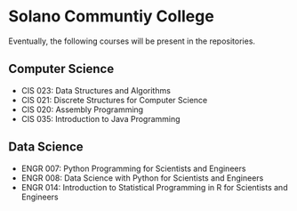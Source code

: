 # Solano Communtiy College

Eventually, the following courses will be present in the repositories.

## Computer Science

* CIS 023: Data Structures and Algorithms
* CIS 021: Discrete Structures for Computer Science
* CIS 020: Assembly Programming
* CIS 035: Introduction to Java Programming

## Data Science

* ENGR 007: Python Programming for Scientists and Engineers
* ENGR 008: Data Science with Python for Scientists and Engineers
* ENGR 014: Introduction to Statistical Programming in R for Scientists and Engineers